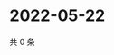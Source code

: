 # 2022-05-22

共 0 条

<!-- BEGIN WEIBO -->
<!-- 最后更新时间 Sun May 22 2022 15:15:11 GMT+0800 (China Standard Time) -->

<!-- END WEIBO -->

